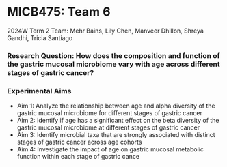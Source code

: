 # MICB475: Team 6
2024W Term 2
Team: Mehr Bains, Lily Chen, Manveer Dhillon, Shreya Gandhi, Tricia Santiago

### Research Question: How does the composition and function of the gastric mucosal microbiome vary with age across different stages of gastric cancer?

### Experimental Aims
- Aim 1: Analyze the relationship between age and alpha diversity of the gastric mucosal microbiome for different stages of gastric cancer
- Aim 2: Identify if age has a significant effect on the beta diversity of the gastric mucosal microbiome at different stages of gastric cancer
- Aim 3: Identify microbial taxa that are strongly associated with distinct stages of gastric cancer across age cohorts
- Aim 4: Investigate the impact of age on gastric mucosal metabolic function within each stage of gastric cance
